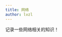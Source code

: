 ```yaml
---
title: 网络
author: lvzl
---
```

记录一些网络相关的知识！

<script setup>
  import XmindViewer from '@/XmindViewer'
</script>

<XmindViewer url="https://mp-780ec593-98c3-47c6-9328-1690ac79007b.cdn.bspapp.com/xmind/browser-rendering-flow.xmind"/>
